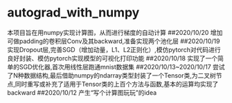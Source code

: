 # autograd_with_numpy
本项目旨在用numpy实现计算图，从而进行梯度的自动计算
##2020/10/20
增加可做padding的卷积层Conv及其backward,准备实现两个池化层
##2020/10/19
实现Dropout层,完善SGD（增加动量，L1、L2正则化）,模仿pytorch对代码进行良好封装、模仿pytorch实现模型的可视化打印功能
##2020/10/18
实现了一个简单的SGD优化器,首次用线性层跑通mnist数据集
##2020/10/13~2020/10/17
尝试了N种数据结构,最后借助numpy的ndarray类型封装了一个Tensor类,为二叉树节点,同时重写或补充了适用于Tensor类的上百个方法与函数,基本的运算均实现了backward
##2020/10/12
产生“写个计算图玩玩”的idea